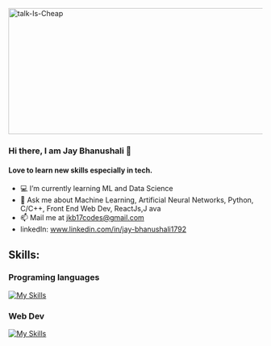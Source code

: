 <img style="height: 250px; width: 1400px;" src="https://i.ibb.co/mhyFnj9/talk-Is-Cheap.jpg" alt="talk-Is-Cheap" border="0"></a>

### Hi there, I am Jay Bhanushali 👋
#### Love to learn new skills especially in tech.

- 💻 I’m currently learning ML and Data Science 
- 💬 Ask me about Machine Learning, Artificial Neural Networks, Python, C/C++, Front End Web Dev, ReactJs,J ava
- 📫 Mail me at jkb17codes@gmail.com
- linkedIn: www.linkedin.com/in/jay-bhanushali1792

## Skills:
### Programing languages
[![My Skills](https://skillicons.dev/icons?i=py,c,cpp,js,java)](https://skillicons.dev)
### Web Dev
[![My Skills](https://skillicons.dev/icons?i=django,html,css,tailwind,js,react,mongodb,sqlite,bootstrap,git)](https://skillicons.dev)
